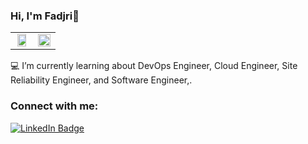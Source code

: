 ### Hi, I'm Fadjri👋

<table>
  <tr>
    <td align="center" >
      <img width="85%" src = "https://github-readme-stats.vercel.app/api?username=FadjriBoyang&show_icons=true&theme=nightowl"/>
    </td>
    <td align="center">
      <img  width="100%" src = "https://github-readme-stats.vercel.app/api/top-langs/?username=FadjriBoyang&layout=compact&theme=vision-friendly-dark"/>
    </td>
  </tr>
<table>

💻 I’m currently learning about DevOps Engineer, Cloud Engineer, Site Reliability Engineer, and Software Engineer,.

<h3 align="left">Connect with me:</h3>
<div id="badges">
  <a href="https://www.linkedin.com/in/fadjriadha/">
    <img src="https://img.shields.io/badge/LinkedIn-blue?style=for-the-badge&logo=linkedin&logoColor=white" alt="LinkedIn Badge"/>
  </a>
</div>

<!--
**FadjriBoyang/FadjriBoyang** is a ✨ _special_ ✨ repository because its `README.md` (this file) appears on your GitHub profile.

Here are some ideas to get you started:

- 🔭 I’m currently working on ...
- 🌱 I’m currently learning ...
- 👯 I’m looking to collaborate on ...
- 🤔 I’m looking for help with ...
- 💬 Ask me about ...
- 📫 How to reach me: ...
- 😄 Pronouns: ...
- ⚡ Fun fact: ...
-->
